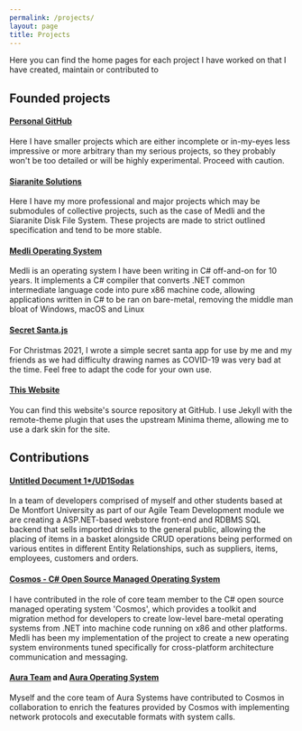 ```yaml
---
permalink: /projects/
layout: page
title: Projects
---
```


Here you can find the home pages for each project I have worked on that I have created, maintain or contributed to  

## Founded projects
#### [Personal GitHub](https://github.com/Arawn-Davies)
Here I have smaller projects which are either incomplete or in-my-eyes less impressive or more arbitrary than my serious projects, so they probably won't be too detailed or will be highly experimental. Proceed with caution.  
#### [Siaranite Solutions](/projects/siaranite.md)  
Here I have my more professional and major projects which may be submodules of collective projects, such as the case of Medli and the Siaranite Disk File System. These projects are made to strict outlined specification and tend to be more stable.  
#### [Medli Operating System](/projects/medli.md)  
Medli is an operating system I have been writing in C# off-and-on for 10 years. It implements a C# compiler that converts .NET common intermediate language code into pure x86 machine code, allowing applications written in C# to be ran on bare-metal, removing the middle man bloat of Windows, macOS and Linux
#### [Secret Santa.js](/secret-santa/)
For Christmas 2021, I wrote a simple secret santa app for use by me and my friends as we had difficulty drawing names as COVID-19 was very bad at the time. Feel free to adapt the code for your own use. 
#### [This Website](https://github.com/Arawn-Davies/arawn-davies.github.io)
You can find this website's source repository at GitHub. I use Jekyll with the remote-theme plugin that uses the upstream Minima theme, allowing me to use a dark skin for the site.  

## Contributions
#### [Untitled Document 1*/UD1Sodas](https://github.com/untitled-doc-1/ud1sodas)
In a team of developers comprised of myself and other students based at De Montfort University as part of our Agile Team Development module we are creating a ASP.NET-based webstore front-end and RDBMS SQL backend that sells imported drinks to the general public, allowing the placing of items in a basket alongside CRUD operations being performed on various entites in different Entity Relationships, such as suppliers, items, employees, customers and orders.
#### [Cosmos - C# Open Source Managed Operating System](https://github.com/CosmosOS/Cosmos)  
I have contributed in the role of core team member to the C# open source managed operating system 'Cosmos', which provides a toolkit and migration method for developers to create low-level bare-metal operating systems from .NET into machine code running on x86 and other platforms.  
Medli has been my implementation of the project to create a new operating system environments tuned specifically for cross-platform architecture communication and messaging.  
#### [Aura Team](https://github.com/aura-systems) and [Aura Operating System](https://github.com/aura-systems/Aura-Operating-System)  
Myself and the core team of Aura Systems have contributed to Cosmos in collaboration to enrich the features provided by Cosmos with implementing network protocols and executable formats with system calls.  
  
  

